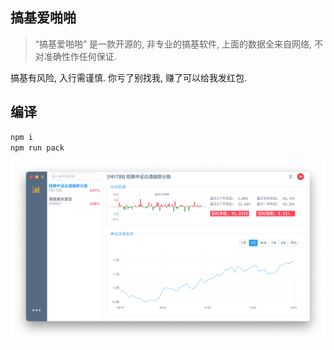 ## 搞基爱啪啪
> “搞基爱啪啪” 是一款开源的, 非专业的搞基软件, 上面的数据全来自网络, 不对准确性作任何保证. 


搞基有风险, 入行需谨慎. 你亏了别找我, 赚了可以给我发红包.

## 编译

```bash
npm i
npm run pack
```


![preview](./preview.png)